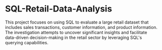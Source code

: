 # SQL-Retail-Data-Analysis
This project focuses on using SQL to evaluate a large retail dataset that includes sales transactions, customer information, and product information. The investigation attempts to uncover significant insights and facilitate data-driven decision-making in the retail sector by leveraging SQL's querying capabilities.
